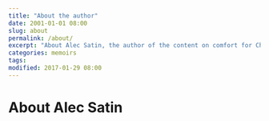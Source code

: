 ```yaml
---
title: "About the author"
date: 2001-01-01 08:00
slug: about
permalink: /about/
excerpt: "About Alec Satin, the author of the content on comfort for Christians"
categories: memoirs
tags:
modified: 2017-01-29 08:00
---
```

# About Alec Satin

